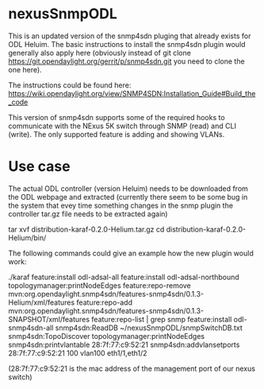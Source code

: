 nexusSnmpODL
============
This is an updated version of the snmp4sdn pluging that already exists for ODL Heluim. The basic instructions to install the 
snmp4sdn plugin would generally also apply here (obviously instead of git clone https://git.opendaylight.org/gerrit/p/snmp4sdn.git 
you need to clone the one here).

The instructions could be found here:
https://wiki.opendaylight.org/view/SNMP4SDN:Installation_Guide#Build_the_code

This version of snmp4sdn supports some of the required hooks to communicate with the NExus 5K switch through SNMP (read) 
and CLI (write). The only supported feature is adding and showing VLANs.

Use case
============

The actual ODL controller (version Heluim) needs to be downloaded from the ODL webpage and extracted (currently there seem 
to be some bug in the system that evey time something changes in the snmp plugin the controller tar.gz file needs to be 
extracted again)

tar xvf distribution-karaf-0.2.0-Helium.tar.gz 
cd distribution-karaf-0.2.0-Helium/bin/

The following commands could give an example how the new plugin would work:

./karaf
feature:install odl-adsal-all
feature:install odl-adsal-northbound
topologymanager:printNodeEdges
feature:repo-remove mvn:org.opendaylight.snmp4sdn/features-snmp4sdn/0.1.3-Helium/xml/features
feature:repo-add mvn:org.opendaylight.snmp4sdn/features-snmp4sdn/0.1.3-SNAPSHOT/xml/features
feature:repo-list | grep snmp
feature:install odl-snmp4sdn-all
snmp4sdn:ReadDB ~/nexusSnmpODL/snmpSwitchDB.txt 
snmp4sdn:TopoDiscover
topologymanager:printNodeEdges
snmp4sdn:printvlantable 28:7f:77:c9:52:21
snmp4sdn:addvlansetports 28:7f:77:c9:52:21 100 vlan100 eth1/1,eth1/2

(28:7f:77:c9:52:21 is the mac address of the management port of our nexus switch)

